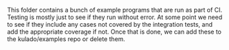 This folder contains a bunch of example programs that
are run as part of CI. Testing is mostly just to see
if they run without error. At some point we need to
see if they include any cases not covered by the
integration tests, and add the appropriate coverage
if not. Once that is done, we can add these to
the kulado/examples repo or delete them.
